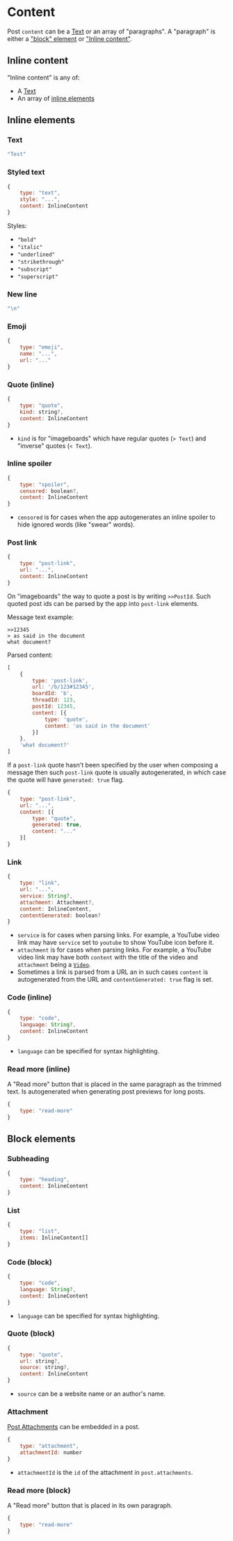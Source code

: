 # Content

Post `content` can be a [Text](#text) or an array of "paragraphs". A "paragraph" is either a ["block" element](#block-elements) or ["Inline content"](#inline-content).

## Inline content

"Inline content" is any of:

* A [Text](#text)
* An array of [inline elements](#inline-elements)

## Inline elements

### Text

```js
"Test"
```

### Styled text

```js
{
	type: "text",
	style: "...",
	content: InlineContent
}
```

Styles:

* `"bold"`
* `"italic"`
* `"underlined"`
* `"strikethrough"`
* `"subscript"`
* `"superscript"`

### New line

```js
"\n"
```

### Emoji

```js
{
	type: "emoji",
	name: "...",
	url: "..."
}
```

### Quote (inline)

```js
{
	type: "quote",
	kind: string?,
	content: InlineContent
}
```

* `kind` is for "imageboards" which have regular quotes (`> Text`) and "inverse" quotes (`< Text`).

### Inline spoiler

```js
{
	type: "spoiler",
	censored: boolean?,
	content: InlineContent
}
```

* `censored` is for cases when the app autogenerates an inline spoiler to hide ignored words (like "swear" words).

### Post link

```js
{
	type: "post-link",
	url: "...",
	content: InlineContent
}
```

On "imageboards" the way to quote a post is by writing `>>PostId`. Such quoted post ids can be parsed by the app into `post-link` elements.

Message text example:

```
>>12345
> as said in the document
what document?
```

Parsed content:

```js
[
	{
		type: 'post-link',
		url: '/b/123#12345',
		boardId: 'b',
		threadId: 123,
		postId: 12345,
		content: [{
			type: 'quote',
			content: 'as said in the document'
		}]
	},
	'what document?'
]
```

If a `post-link` quote hasn't been specified by the user when composing a message then such `post-link` quote is usually autogenerated, in which case the quote will have `generated: true` flag.

```js
{
	type: "post-link",
	url: "...",
	content: [{
		type: "quote",
		generated: true,
		content: "..."
	}]
}
```

### Link

```js
{
	type: "link",
	url: "...",
	service: String?,
	attachment: Attachment?,
	content: InlineContent,
	contentGenerated: boolean?
}
```

* `service` is for cases when parsing links. For example, a YouTube video link may have `service` set to `youtube` to show YouTube icon before it.
* `attachment` is for cases when parsing links. For example, a YouTube video link may have both `content` with the title of the video and `attachment` being a [`Video`](#video).
* Sometimes a link is parsed from a URL an in such cases `content` is autogenerated from the URL and `contentGenerated: true` flag is set.

### Code (inline)

```js
{
	type: "code",
	language: String?,
	content: InlineContent
}
```

* `language` can be specified for syntax highlighting.

### Read more (inline)

A "Read more" button that is placed in the same paragraph as the trimmed text. Is autogenerated when generating post previews for long posts.

```js
{
	type: "read-more"
}
```

## Block elements

### Subheading

```js
{
	type: "heading",
	content: InlineContent
}
```

### List

```js
{
	type: "list",
	items: InlineContent[]
}
```

### Code (block)

```js
{
	type: "code",
	language: String?,
	content: InlineContent
}
```

* `language` can be specified for syntax highlighting.

### Quote (block)

```js
{
	type: "quote",
	url: string?,
	source: string?,
	content: InlineContent
}
```

* `source` can be a website name or an author's name.

### Attachment

[Post Attachments](https://github.com/catamphetamine/social-components/tree/master/docs/Post/PostAttachments.md) can be embedded in a post.

```js
{
	type: "attachment",
	attachmentId: number
}
```

* `attachmentId` is the `id` of the attachment in `post.attachments`.

### Read more (block)

A "Read more" button that is placed in its own paragraph.

```js
{
	type: "read-more"
}
```